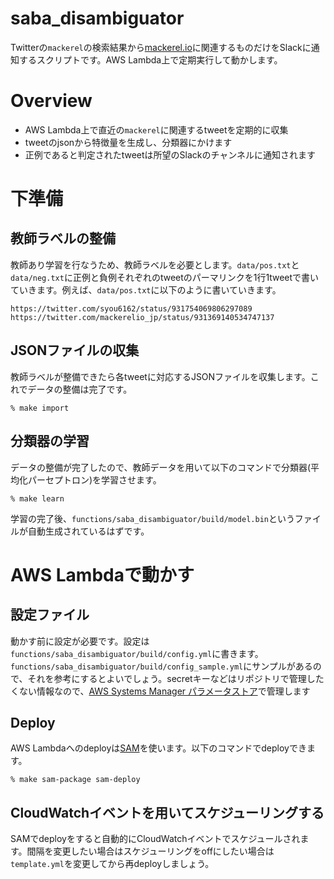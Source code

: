 # saba_disambiguator
Twitterの`mackerel`の検索結果から[mackerel.io](https://mackerel.io)に関連するものだけをSlackに通知するスクリプトです。AWS Lambda上で定期実行して動かします。

# Overview
- AWS Lambda上で直近の`mackerel`に関連するtweetを定期的に収集
- tweetのjsonから特徴量を生成し、分類器にかけます
- 正例であると判定されたtweetは所望のSlackのチャンネルに通知されます

# 下準備
## 教師ラベルの整備
教師あり学習を行なうため、教師ラベルを必要とします。`data/pos.txt`と`data/neg.txt`に正例と負例それぞれのtweetのパーマリンクを1行1tweetで書いていきます。例えば、`data/pos.txt`に以下のように書いていきます。

```
https://twitter.com/syou6162/status/931754069806297089
https://twitter.com/mackerelio_jp/status/931369140534747137
```

## JSONファイルの収集
教師ラベルが整備できたら各tweetに対応するJSONファイルを収集します。これでデータの整備は完了です。

```
% make import
```

## 分類器の学習
データの整備が完了したので、教師データを用いて以下のコマンドで分類器(平均化パーセプトロン)を学習させます。

```
% make learn
```

学習の完了後、`functions/saba_disambiguator/build/model.bin`というファイルが自動生成されているはずです。

# AWS Lambdaで動かす
## 設定ファイル
動かす前に設定が必要です。設定は`functions/saba_disambiguator/build/config.yml`に書きます。`functions/saba_disambiguator/build/config_sample.yml`にサンプルがあるので、それを参考にするとよいでしょう。secretキーなどはリポジトリで管理したくない情報なので、[AWS Systems Manager パラメータストア](https://docs.aws.amazon.com/ja_jp/systems-manager/latest/userguide/systems-manager-parameter-store.html)で管理します

## Deploy
AWS Lambdaへのdeployは[SAM](https://aws.amazon.com/jp/serverless/sam/)を使います。以下のコマンドでdeployできます。

```
% make sam-package sam-deploy
```

## CloudWatchイベントを用いてスケジューリングする
SAMでdeployをすると自動的にCloudWatchイベントでスケジュールされます。間隔を変更したい場合はスケジューリングをoffにしたい場合は`template.yml`を変更してから再deployしましょう。
